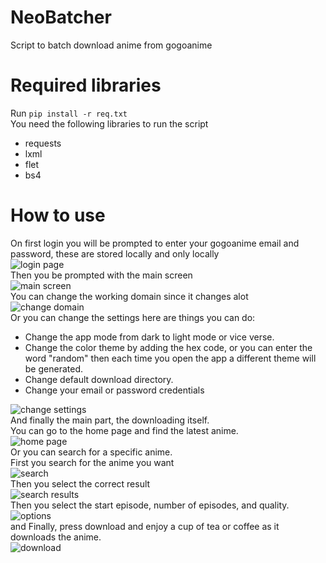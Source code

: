 # NeoBatcher
Script to batch download anime from gogoanime
# Required libraries
Run `pip install -r req.txt` <br>
You need the following libraries to run the script
- requests
- lxml
- flet
- bs4
# How to use
On first login you will be prompted to enter your gogoanime email and password, these are stored locally and only locally<br>
![login page](https://i.imgur.com/UP9bGCB.png)<br>
Then you be prompted with the main screen<br>
![main screen](https://i.imgur.com/pN63jZT.png)<br>
You can change the working domain since it changes alot<br>
![change domain](https://i.imgur.com/U4G0iLT.png)<br>
Or you can change the settings here are things you can do: <br>
- Change the app mode from dark to light mode or vice verse.
- Change the color theme by adding the hex code, or you can enter the word "random" then each time you open the app a different theme will be generated.
- Change default download directory.
- Change your email or password credentials<br>

![change settings](https://i.imgur.com/dJuWpWw.png)<br>
And finally the main part, the downloading itself. <br>
You can go to the home page and find the latest anime. <br>
![home page](https://i.imgur.com/c7vViyv.png)<br>
Or you can search for a specific anime. <br> 
First you search for the anime you want<br>
![search](https://i.imgur.com/rptaXNw.png)<br>
Then you select the correct result<br>
![search results](https://i.imgur.com/zGSDoLB.png)<br>
Then you select the start episode, number of episodes, and quality.<br>
![options](https://i.imgur.com/YR0axlC.png)<br>
and Finally, press download and enjoy a cup of tea or coffee as it downloads the anime.<br>
![download](https://i.imgur.com/RHRAQk3.png)<br>
